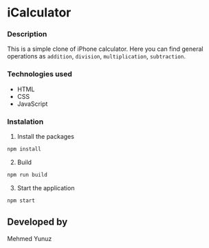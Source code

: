 # iCalculator

### Description

This is a simple clone of iPhone calculator. Here you can find general operations as `addition`, `division`, `multiplication`, `subtraction`.

### Technologies used

- HTML
- CSS
- JavaScript

### Instalation

1. Install the packages

```bash
npm install
```

2. Build

```bash
npm run build
```

3. Start the application

```bash
npm start
```

## Developed by

Mehmed Yunuz
